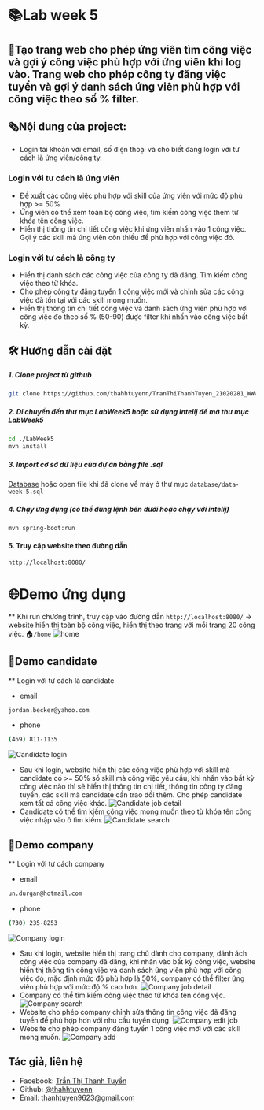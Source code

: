 # 📚Lab week 5
## 📝Tạo trang web cho phép ứng viên tìm công việc và gợi ý công việc phù hợp với ứng viên khi log vào. Trang web cho phép công ty đăng việc tuyển và gợi ý danh sách ứng viên phù hợp với công việc theo số % filter.
## 🗞Nội dung của project:
- Login tài khoản với email, số điện thoại và cho biết đang login với tư cách là ứng viên/công ty.
### Login với tư cách là ứng viên
- Đề xuất các công việc phù hợp với skill của ứng viên với mức độ phù hợp >= 50% 
- Ứng viên có thể xem toàn bộ công việc, tìm kiếm công việc them từ khóa tên công việc. 
- Hiển thị thông tin chi tiết công việc khi ứng viên nhấn vào 1 công việc. Gợi ý các skill mà ứng viên còn thiếu để phù hợp với công việc đó.
### Login với tư cách là công ty
- Hiển thị danh sách các công việc của công ty đã đăng. Tìm kiếm công việc theo từ khóa.
- Cho phép công ty đăng tuyển 1 công việc mới và chỉnh sửa các công việc đã tổn tại với các skill mong muốn.
- Hiển thị thông tin chi tiết công việc và danh sách ứng viên phù hợp với công việc đó theo số % (50-90) được filter khi nhấn vào công việc bất kỳ.
## 🛠 Hướng dẫn cài đặt
##### 1. Clone project từ github
```bash
git clone https://github.com/thahhtuyenn/TranThiThanhTuyen_21020281_WWW.git
```
##### 2. Di chuyển đến thư mục LabWeek5 hoặc sử dụng intelij để mở thư mục LabWeek5
```bash
cd ./LabWeek5
mvn install
```
##### 3. Import cơ sở dữ liệu của dự án bằng file .sql
[Database](https://github.com/thahhtuyenn/TranThiThanhTuyen_21020281_WWW/blob/main/LabWeek5/databases/data-week-5.sql) hoặc open file khi đã clone về máy ở thư mục `database/data-week-5.sql`
##### 4. Chạy ứng dụng (có thể dùng lệnh bên dưới hoặc chạy với intelij)
```bash
mvn spring-boot:run
```
#### 5. Truy cập website theo đường dẫn
```bash
http://localhost:8080/
```
# 🌐Demo ứng dụng
** Khi run chương trình, truy cập vào đường dẫn `http://localhost:8080/` -> website hiển thị toàn bộ công việc, hiển thị theo trang với mỗi trang 20 công việc. 🏠`/home`
![home](https://github.com/thahhtuyenn/TranThiThanhTuyen_21020281_WWW/blob/main/LabWeek5/demo/gif/home-detail-job.gif)

## 💼Demo candidate
** Login với tư cách là candidate
- email 
```bash
jordan.becker@yahoo.com
```
- phone
```bash
(469) 811-1135
```
![Candidate login](https://github.com/thahhtuyenn/TranThiThanhTuyen_21020281_WWW/blob/main/LabWeek5/demo/gif/candidate-login.gif) 
- Sau khi login, website hiển thị các công việc phù hợp với skill mà candidate có >= 50% số skill mà công việc yêu cầu, khi nhấn vào bất kỳ công việc nào thì sẽ hiển thị thông tin chi tiết, thông tin công ty đăng tuyển, các skill mà candidate cần trao dồi thêm. Cho phép candidate xem tất cả công việc khác. 
![Candidate job detail](https://github.com/thahhtuyenn/TranThiThanhTuyen_21020281_WWW/blob/main/LabWeek5/demo/gif/candidate-show-detail-job-show-all.gif) 
- Candidate có thể tìm kiếm công việc mong muốn theo từ khóa tên công việc nhập vào ô tìm kiếm. 
![Candidate search](https://github.com/thahhtuyenn/TranThiThanhTuyen_21020281_WWW/blob/main/LabWeek5/demo/gif/candidate-search-job.gif) 

## 🏢Demo company
** Login với tư cách company
- email 
```bash
un.durgan@hotmail.com
```
- phone
```bash
(730) 235-8253
```
![Company login](https://github.com/thahhtuyenn/TranThiThanhTuyen_21020281_WWW/blob/main/LabWeek5/demo/gif/company-login.gif)
- Sau khi login, website hiển thị trang chủ dành cho company, dánh ách công việc của company đã đăng, khi nhấn vào bất kỳ công việc, website hiển thị thông tin công việc và danh sách ứng viên phù hợp với công việc đó, mặc định mức độ phù hợp là 50%, company có thể filter ứng viên phù hợp với mức độ % cao hơn.
![Company job detail](https://github.com/thahhtuyenn/TranThiThanhTuyen_21020281_WWW/blob/main/LabWeek5/demo/gif/company-show-detail.gif)
- Company có thể tìm kiếm công việc theo từ khóa tên công vệc.
![Company search](https://github.com/thahhtuyenn/TranThiThanhTuyen_21020281_WWW/blob/main/LabWeek5/demo/gif/company-search.gif)
- Website cho phép company chỉnh sửa thông tin công việc đã đăng tuyển để phù hợp hơn với nhu cầu tuyển dụng.
![Company edit job](https://github.com/thahhtuyenn/TranThiThanhTuyen_21020281_WWW/blob/main/LabWeek5/demo/gif/company-edit-job.gif)
- Website cho phép company đăng tuyển 1 công việc mới với các skill mong muốn.
![Company add](https://github.com/thahhtuyenn/TranThiThanhTuyen_21020281_WWW/blob/main/LabWeek5/demo/gif/company-create-job.gif)
## Tác giả, liên hệ
- Facebook: [Trần Thị Thanh Tuyền](https://www.facebook.com/thahhtuyenn090603)
- Github: [@thahhtuyenn](https://github.com/thahhtuyenn)
- Email: thanhtuyen9623@gmail.com
